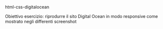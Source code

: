 html-css-digitalocean

Obiettivo esercizio: riprodurre il sito Digital Ocean in modo responsive come mostrato negli differenti screenshot